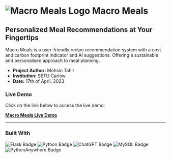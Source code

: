 # ![Macro Meals Logo](static/favicon.ico) Macro Meals

## Personalized Meal Recommendations at Your Fingertips

Macro Meals is a user-friendly recipe recommendation system with a cost and carbon footprint indicator and AI suggestions.
Offering a sustainable and personalised approach to meal planning.

- **Project Author:** Mohsin Tahir
- **Institution:** SETU Carlow
- **Date:** 17th of April, 2023

### Live Demo
 Click on the link below to access the live demo:

[**Macro Meals Live Demo**](https://mohsin272.pythonanywhere.com/)

---

### Built With

![Flask Badge](https://img.shields.io/badge/Flask-000000?style=for-the-badge&logo=flask&logoColor=white)
![Python Badge](https://img.shields.io/badge/Python-3776AB?style=for-the-badge&logo=python&logoColor=white)
![ChatGPT Badge](https://img.shields.io/badge/ChatGPT-4EA94B?style=for-the-badge&logo=openai&logoColor=white)
![MySQL Badge](https://img.shields.io/badge/MySQL-4479A1?style=for-the-badge&logo=mysql&logoColor=white)
![PythonAnywhere Badge](https://img.shields.io/badge/PythonAnywhere-FFD43B?style=for-the-badge&logo=pythonanywhere&logoColor=black)
